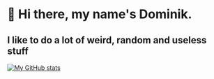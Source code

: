 # 🎉 Hi there, my name's Dominik.
## I like to do a lot of weird, random and useless stuff  

[![My GitHub stats](https://github-readme-stats.vercel.app/api?username=kotyk7)](https://github.com/anuraghazra/github-readme-stats)
